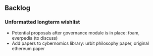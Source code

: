 ## Backlog

### Unformatted longterm wishlist

- Potential proposals after governance module is in place: foam, everpedia (to discuss)
- Add papers to cybernomics library: urbit philosophy paper, original ethereum paper 
